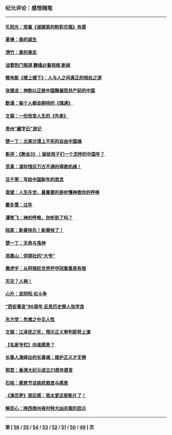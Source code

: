 ### 纪元评论：感悟随笔
---
#### [孔阳光：观看《淑颍家的粉彩花瓶》有感](../../pages/nsc1035/n13967929.md?04180330) 
#### [夏祷：美的诞生](../../pages/nsc1035/n13962321.md?04180330) 
#### [清竹：善的果实](../../pages/nsc1035/n13963980.md?04180330) 
#### [油管热门频道 翻墙必看视频 新闻](ok?04180330)
#### [微电影《楼上楼下》：人与人之间真正的相处之道](../../pages/nsc1035/n13944319.md?04180330) 
#### [张锡龙：神韵以正统中国舞展现共产前的中国](../../pages/nsc1035/n13939727.md?04180330) 
#### [默谨：每个人都会期待的《偶遇》](../../pages/nsc1035/n13939091.md?04180330) 
#### [文韬：一份改变人生的《外卖》](../../pages/nsc1035/n13931822.md?04180330) 
#### [贵州“藏字石”游记](../../pages/nsc1035/n13923310.md?04180330) 
#### [楚一丁：北美沙漠上不死的自由中国魂](../../pages/nsc1035/n13921879.md?04180330) 
#### [影评：《聚会3》｜留给孩子们一个怎样的中国年？](../../pages/nsc1035/n13919652.md?04180330) 
#### [觅真：请珍惜这万古不遇的得救机缘！](../../pages/nsc1035/n13917157.md?04180330) 
#### [吕千荣：写给中国新年的思念](../../pages/nsc1035/n13915103.md?04180330) 
#### [袁斌：人生在世，最重要的是听懂神救你的呼唤](../../pages/nsc1035/n13914636.md?04180330) 
#### [戴冬雪：过年](../../pages/nsc1035/n13913311.md?04180330) 
#### [谭笑飞：神的呼唤，你听到了吗？](../../pages/nsc1035/n13912603.md?04180330) 
#### [陆客：新春快乐！新春快了！](../../pages/nsc1035/n13911771.md?04180330) 
#### [楚一丁：天命与鬼神](../../pages/nsc1035/n13904371.md?04180330) 
#### [郑愚山：供销社的“大爷”](../../pages/nsc1035/n13904409.md?04180330) 
#### [惠虎宇：从阿根廷世界杯夺冠看善恶有报](../../pages/nsc1035/n13889438.md?04180330) 
#### [天灾？人祸！](../../pages/nsc1035/n13900104.md?04180330) 
#### [心升：说阴阳 论斗争](../../pages/nsc1035/n13885189.md?04180330) 
#### [“西安事变”86周年 反思历史罪人张学良](../../pages/nsc1035/n13882019.md?04180330) 
#### [东方觉：危难之中见人性](../../pages/nsc1035/n13881549.md?04180330) 
#### [文韬：江泽民之死，预示正义审判即将上演](../../pages/nsc1035/n13877698.md?04180330) 
#### [【名家专栏】向谁感恩？](../../pages/nsc1035/n13873797.md?04180330) 
#### [长春人演绎出的长春魂：维护正义才无惧](../../pages/nsc1035/n13871764.md?04180330) 
#### [郭君：香港大纪元成立21周年感言](../../pages/nsc1035/n13871269.md?04180330) 
#### [石铭：感恩节话慈悲救度与感恩](../../pages/nsc1035/n13869863.md?04180330) 
#### [《演员梦》观后感：我太爱这部影片了！](../../pages/nsc1035/n13866783.md?04180330) 
#### [解民心：陕西商州夜村特大凶杀案的启示](../../pages/nsc1035/n13865339.md?04180330) 

---
#### 第 [ [56](./56.md?04180330) / [55](./55.md?04180330) / [54](./54.md?04180330) / [53](./53.md?04180330) / [52](./52.md?04180330) / [51](./51.md?04180330) / [50](./50.md?04180330) / [49](./49.md?04180330) ] 页
